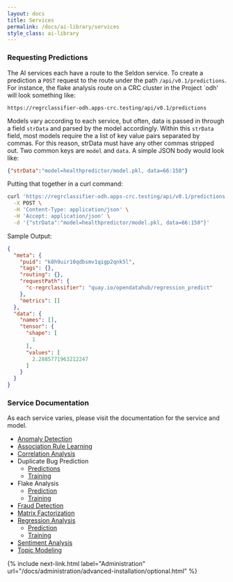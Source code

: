 ```yaml
---
layout: docs
title: Services
permalink: /docs/ai-library/services
style_class: ai-library
---
```


### Requesting Predictions
The AI services each have a route to the Seldon service.  To create a prediction a `POST` request to the route under the path `/api/v0.1/predictions`.  For instance, the flake analysis route on a CRC cluster in the Project `odh' will look something like:
```
https://regrclassifier-odh.apps-crc.testing/api/v0.1/predictions
```

Models vary according to each service, but often, data is passed in through a field `strData` and parsed by the model accordingly.  Within this `strData` field, most models require the a list of key value pairs separated by commas.  For this reason, strData must have any other commas stripped out.  Two common keys are `model` and `data`.  A simple JSON body would look like:
```json
{"strData":"model=healthpredictor/model.pkl, data=66:150"}
```

Putting that together in a curl command:
```bash
curl 'https://regrclassifier-odh.apps-crc.testing/api/v0.1/predictions' \
  -X POST \
  -H 'Content-Type: application/json' \
  -H 'Accept: application/json' \
  -d '{"strData":"model=healthpredictor/model.pkl, data=66:150"}'
```

Sample Output:
```json
{
  "meta": {
    "puid": "k8h9uir10qdbsmv1qigp2qnk5l",
    "tags": {},
    "routing": {},
    "requestPath": {
      "c-regrclassifier": "quay.io/opendatahub/regression_predict"
    },
    "metrics": []
  },
  "data": {
    "names": [],
    "tensor": {
      "shape": [
        1
      ],
      "values": [
        2.2885771963212247
      ]
    }
  }
}
```

### Service Documentation
As each service varies, please visit the documentation for the service and model.
- [Anomaly Detection](https://gitlab.com/opendatahub/ai-library/tree/master/anomaly_detection)
- [Association Rule Learning](https://gitlab.com/opendatahub/ai-library/tree/master/association_rule_learning)
- [Correlation Analysis](https://gitlab.com/opendatahub/ai-library/tree/master/correlation_analysis)
- Duplicate Bug Prediction
  - [Predictions](https://gitlab.com/opendatahub/ai-library/tree/master/duplicate_bug_predict)
  - [Training](https://gitlab.com/opendatahub/ai-library/tree/master/duplicate_bug_train)
- Flake Analysis
  - [Prediction](https://gitlab.com/opendatahub/ai-library/tree/master/flakes_predict)
  - [Training](https://gitlab.com/opendatahub/ai-library/tree/master/flakes_train)
- [Fraud Detection](https://gitlab.com/opendatahub/ai-library/tree/master/fraud_detection)
- [Matrix Factorization](https://gitlab.com/opendatahub/ai-library/tree/master/matrix_factorization)
- [Regression Analysis](https://gitlab.com/opendatahub/ai-library/tree/master/regression_predict)
  - [Prediction](https://gitlab.com/opendatahub/ai-library/tree/master/regression_predict)
  - [Training](https://gitlab.com/opendatahub/ai-library/tree/master/regression_train)
- [Sentiment Analysis](https://gitlab.com/opendatahub/ai-library/tree/master/sentiment_analysis)
- [Topic Modeling](https://gitlab.com/opendatahub/ai-library/tree/master/topic_model)


{% include next-link.html label="Administration" url="/docs/administration/advanced-installation/optional.html" %}
